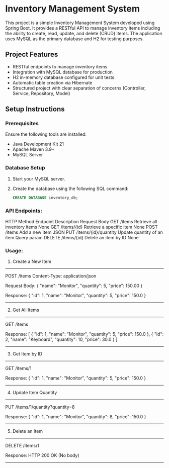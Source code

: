 # Inventory Management System

This project is a simple Inventory Management System developed using Spring Boot. It provides a RESTful API to manage inventory items including the ability to create, read, update, and delete (CRUD) items. The application uses MySQL as the primary database and H2 for testing purposes.

## Project Features

- RESTful endpoints to manage inventory items
- Integration with MySQL database for production
- H2 in-memory database configured for unit tests
- Automatic table creation via Hibernate
- Structured project with clear separation of concerns (Controller, Service, Repository, Model)

## Setup Instructions

### Prerequisites

Ensure the following tools are installed:

- Java Development Kit 21
- Apache Maven 3.9+
- MySQL Server

### Database Setup

1. Start your MySQL server.
2. Create the database using the following SQL command:

   ```sql
   CREATE DATABASE inventory_db;

### API Endpoints:

HTTP Method	    Endpoint	            Description	                        Request Body
GET	            /items	                Retrieve all inventory items	    None
GET	            /items/{id}	            Retrieve a specific item	        None
POST	        /items	                Add a new item	                    JSON
PUT	            /items/{id}/quantity	Update quantity of an item	        Query param
DELETE	        /items/{id}	            Delete an item by ID	            None

### Usage:

1. Create a New Item
--------------------
POST /items
Content-Type: application/json

Request Body:
{
  "name": "Monitor",
  "quantity": 5,
  "price": 150.00
}

Response:
{
  "id": 1,
  "name": "Monitor",
  "quantity": 5,
  "price": 150.0
}

------------------------------------------------------------------------------------

2. Get All Items
-----------------
GET /items

Response:
[
  {
    "id": 1,
    "name": "Monitor",
    "quantity": 5,
    "price": 150.0
  },
  {
    "id": 2,
    "name": "Keyboard",
    "quantity": 10,
    "price": 30.0
  }
]

------------------------------------------------------------------------------------

3. Get Item by ID
------------------
GET /items/1

Response:
{
  "id": 1,
  "name": "Monitor",
  "quantity": 5,
  "price": 150.0
}

------------------------------------------------------------------------------------

4. Update Item Quantity
------------------------
PUT /items/1/quantity?quantity=8

Response:
{
  "id": 1,
  "name": "Monitor",
  "quantity": 8,
  "price": 150.0
}

------------------------------------------------------------------------------------

5. Delete an Item
------------------
DELETE /items/1

Response:
HTTP 200 OK (No body)

------------------------------------------------------------------------------------
